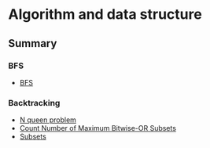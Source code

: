 # Algorithm and data structure

## Summary

### BFS

- [BFS](./algorithm/bfs/bfs.cpp)

### Backtracking
- [N queen problem](./coding_test/n_queen_count.cpp)
- [Count Number of Maximum Bitwise-OR Subsets](./leetcode/count_number_of_maximum_bitwise_or_subsets.md)
- [Subsets](./leetcode/subsets.md)